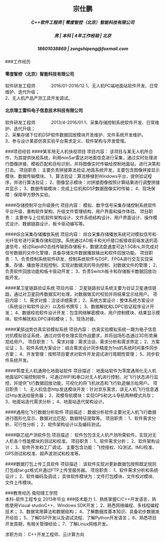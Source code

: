 ﻿<h2 align = "center"> 宗仕鹏 </h2>

<h5 align = "center">C++软件工程师 | 零度智控（北京）智能科技有限公司</h5>
<h5 align = "center">男 | 本科 | 4年工作经验 | 北京</h5>
<h5 align = "center"> 18601038869 | zongshipeng@foxmail.com</h5>

###工作经历
#### 零度智控（北京）智能科技有限公司
软件研发工程师  &nbsp;&nbsp;&nbsp;&nbsp;&nbsp;&nbsp;&nbsp;&nbsp;&nbsp;&nbsp;&nbsp; 2016/01-2016/12
1、无人机PC端地面站软件开发、日常维护、迭代升级；</br>
2、无人机产品产测工具开发调试。</br>
#### 北京理工雷科电子信息技术科技有限公司
软件研发工程师  &nbsp;&nbsp;&nbsp;&nbsp;&nbsp;&nbsp;&nbsp;&nbsp;&nbsp;&nbsp;&nbsp;&nbsp;2013/4-2016/01
1、采集存储控制系统软件开发、日常维护、迭代升级；</br>
2、采集存储下位机DSP软件数据回放模块开发维护、文件系统开发维护。</br>
3、参与设计某部仿真实验平台需求定义、软件架构与开发管理。</br>

###项目经验
####某军用无人机快视项目
项目内容：
该项目与某无人机所合作，为其提供快视系统，利用minSar雷达对地面信息进行采集，通过实时处理进行图像拼接、模板匹配和目标识别，并将图像实时传输给控制地面站，进行决策和打击。
项目职责：
主要负责拼接算法验证,地面系统开发，主要包含图像拼接显示模块、数据传输模块。
1、算法验证：算法移植到Windows平台，提供验证程序，并进行算法验证；
2、图像显示模块：对拼接图像按照计算结果进行调整拼接并显示；
3、数据传输模块：完成上位机和DSP数据图像实时传输；
4、现场保障：保障甲方野外实验。

####存储控制平台升级换代
项目内容：
模拟、数字信号采集存储控制系统软件平台升级，重构软件架构，升级文件管理结构，用户界面和操作体验。
项目职责：
主要参与上位机软件架构设计、文件系统结构设计、用户界面设计、操作模式设计、数据链路设计、板卡驱动编写等。

####综合采集存储播放系统
项目内容：
综合采集存储播放系统可对模拟信号和光纤信号进行采集存储和回放。系统通过AD板卡和光纤接口板接收前端发送的高速信号，经过RapidIO总线传输到存储板卡，数据流盘速度可达1.5GB/s,并完成对信号数据的文件化管理，具备存储文件数据播放输出和软件回放功能。
项目职责：
1、负责控制系统软件研发，控制系统软件与DSP、FPGA进行交互实现采集、存储、播放等流程控制、实现对数据流的导向控制、对数据文件的管理；
2、负责软件回放功能和板卡驱动开发；
3、负责Switch板卡和存储板卡数据回放功能开发。

####某卫星链路验证系统
项目内容：
卫星链路验证系统主要为验证卫星通信链路，通过对卫星回传数据实时处理，对数据做实时校验并将结果显示给用户。
项目内容：
1、需求对接：洽谈详细需求；
2、系统方案设计：整体系统方案设计（系统设计和软件设计）以及标书撰写；
3、数据解扰和LDPC验证程序设计开发；
4、数据校验软件设计开发：包含网络解密模块、用户控制模块、结果显示模块、软件解扰和LDPC译码模块；
5、现场对接。

####某部战势仿真实验模拟系统
项目内容：
仿真实验模拟系统一期为电子信息对抗模拟验证系统，通过对信号处理实现作战要求，并将战场形态通过3D形势展现给用户。
项目职责：
1、需求对接：需求洽谈、需求分析和需求界定；
2、方案论证；
3、软件系统方案设计：结合需求设计同步精度为1ns的系统时间事件同步方案；
4、开发管理：按照项目要求对软件开发调试进行周期性管理；
5、同步软件系统开发。


####零度无人机通用化地面站软件
项目描述：
地面站软件为零度通用化无人机地面站PC端控制软件，可通过WIFI和串口对无人机进行控制，对飞行状态进行监控，并提供飞行数据回放功能，可视化的将飞机状态和飞行轨迹展示给用户。
项目职责：
1、无人机信息http发送模块开发：针对京东需求，讲无人机飞行信息通过http发送给服务器；
2、双模导航模块：实现GPS和北斗导航两种模式共存；
3、地面站迭代需求分析；
4、地面站迭代架构设计。

####通用化飞行数据分析软件
项目描述：
数据分析软件主要对无人机飞行数据进行图形化显示、数据对比匹配、数据特征提取等。
项目职责：
1、软件需求分析、可行性分析；
2、软件架构设计以及编码测试。

####联芯组产测软件包
项目描述：
软件包包含无人机产测所需软件，实现对无人机各个性能模块的测试和校准。
项目职责：
1、软件需求分析；
2、软件架构设计；
3、软件开发和工厂调试。
主要包含功能：飞控授权、IQ测试、IMU校准、GPS测试和校准、超声波测试和校准等。

####数据打包上传工具软件
项目描述：
该软件实现对更新数据包按照既定规则打包成tar.gz格式并通过FTP上传至服务器。
项目职责：
1、软件需求分析和系统设计；
2、软件编码及调试；
具体软件模块为：文件打包模块、文件校对模块、文件上传模块。

###教育经历
南阳理工学院  
本科-软件工程专业  2013年毕业
###技术能力
1、熟练掌握C/C++开发语言，熟练使用Visual studioC++、Windows SDK开发；
2、熟悉网络编程、多线程编程技术；
3、数据常用算法和数据结构；
4、了解数据库基本知识、具备初步数据发开经验；
5、了解DSP开发以及调试流程、了解Python开发语言；
6、熟悉项目开发周期，有相关管理经验；
7、了解Linux网络开发。


求职方向：
C++开发工程师、云计算方向







